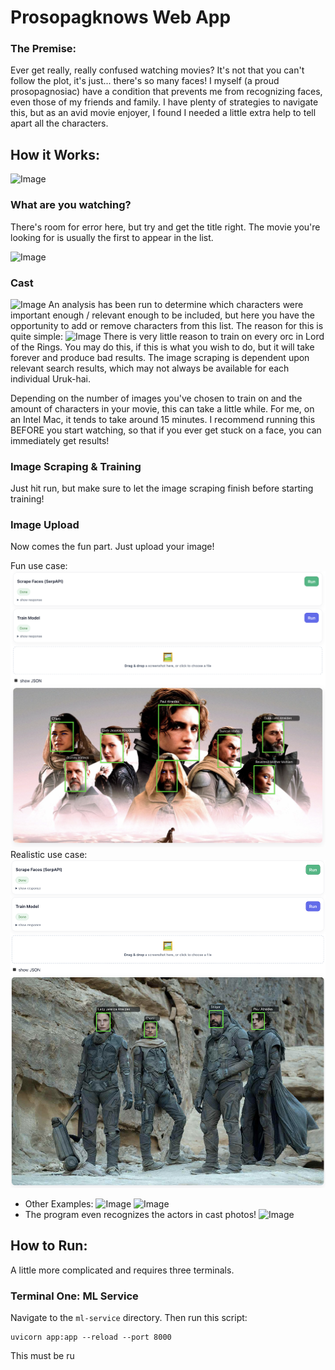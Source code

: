 # Prosopagknows Web App

### The Premise:
Ever get really, really confused watching movies? It's not that you can't follow the plot, it's just... there's so many faces! I myself (a proud prosopagnosiac) have a condition that prevents me from recognizing faces, even those of my friends and family. I have plenty of strategies to navigate this, but as an avid movie enjoyer, I found I needed a little extra help to tell apart all the characters. 

## How it Works:
![Image]('./readme_images/search.png)

### What are you watching?
There's room for error here, but try and get the title right. The movie you're looking for is usually the first to appear in the list.

![Image]('./readme_images/search_results.png)

### Cast
![Image]('./readme_images/cast.png)
An analysis has been run to determine which characters were important enough / relevant enough to be included, but here you have the opportunity to add or remove characters from this list. The reason for this is quite simple:
![Image]('./readme_images/uruk-hai.png)
There is very little reason to train on every orc in Lord of the Rings. You may do this, if this is what you wish to do, but it will take forever and produce bad results. The image scraping is dependent upon relevant search results, which may not always be available for each individual Uruk-hai.


Depending on the number of images you've chosen to train on and the amount of characters in your movie, this can take a little while. For me, on an Intel Mac, it tends to take around 15 minutes. I recommend running this BEFORE you start watching, so that if you ever get stuck on a face, you can immediately get results!

### Image Scraping & Training
Just hit run, but make sure to let the image scraping finish before starting training!

### Image Upload
Now comes the fun part. Just upload your image!

Fun use case:
![Image](./readme_images/dune1.png)
Realistic use case:
![Image](./readme_images/dune2.png)

- Other Examples:
![Image](./results/SinnersPoster.png)
![Image](./results/council_of_elrond.png)
- The program even recognizes the actors in cast photos!
![Image](./results/lotr_cast.png)

## How to Run:

A little more complicated and requires three terminals.

### Terminal One: ML Service
Navigate to the `ml-service` directory. Then run this script:
```shell
uvicorn app:app --reload --port 8000
```
This must be ru

